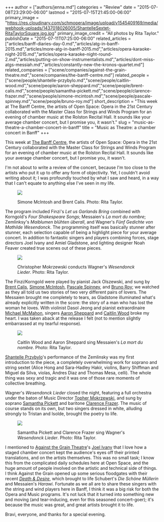 +++
author = ["authors/jenna.md"]
categories = "Review"
date = "2015-07-08T23:29:00-06:00"
lastmod = "2015-07-15T21:45:00-06:00"
primary_image = "https://res.cloudinary.com/schmopera/image/upload/v1545409169/media/webhook-uploads/1437018026005/ShantelleSextet-RitaTaylorSquare.jpg.jpg"
primary_image_credit = "All photos by Rita Taylor."
publishDate = "2015-07-11T07:25:00-06:00"
related_articles = ["articles/banff-diaries-day-0.md","articles/atg-in-banff-2015.md","articles/more-atg-in-banff-2015.md","articles/opera-karaoke-night-2015.md","articles/opera-karaoke-night-round-2.md","articles/putting-on-show-instrumentalists.md","articles/dont-miss-atgs-messiah.md","articles/constantly-new-the-kronos-quartet.md"]
related_companies = ["scene/companies/against-the-grain-theatre.md","scene/companies/the-banff-centre.md"]
related_people = ["scene/people/shantelle-przybylo.md","scene/people/caitlin-wood.md","scene/people/aaron-sheppard.md","scene/people/brent-calis.md","scene/people/samantha-pickett.md","scene/people/clarence-frazer.md","scene/people/simone-mcintosh.md","scene/people/pascale-spinney.md","scene/people/bruno-roy.md"]
short_description = "This week at The Banff Centre, the artists of Open Space: Opera in the 21st Century collaborated with the Master Class for Strings and Winds Program for an evening of chamber music at the Rolston Recital Hall. It sounds like your average chamber concert, but I promise you, it wasn&#039;t."
slug = "music-as-theatre-a-chamber-concert-in-banff"
title = "Music as Theatre: a chamber concert in Banff"
+++

This week at [The Banff Centre](/scene/companies/the-banff-centre/), the artists of Open Space: Opera in the 21st Century collaborated with the Master Class for Strings and Winds Program for an evening of chamber music at the Rolston Recital Hall. It sounds like your average chamber concert, but I promise you, it wasn't.

I'm not about to write a review of the concert, because I'm too close to the artists who put it up to offer any form of objectivity. Yet, I couldn't avoid writing about it; I was profoundly touched by what I saw and heard, in a way that I can't equate to anything else I've seen in my life.

<figure data-type="image">

![](https://res.cloudinary.com/schmopera/image/upload/v1545409169/media/webhook-uploads/1437018114972/BrentSimone-RitaTaylor.jpg.jpg)<figcaption>Simone McIntosh and Brent Calis. Photo: Rita Taylor.</figcaption>
</figure>

The program included Finzi's *Let us Garlands Bring* combined with Korngold's *Four Shakespeare Songs*; Messaien's *La mort du nombre*; Zemlinksy's *Maiblumen blühten überall*, and Wagner's *Fünf Gedichte von Mathilde Wesendonck*. The programming itself was basically stunner after stunner, each selection capable of being a highlight piece for your average concert. In addition to fantastic singers and players combining forces, stage directors Joel Ivany and Amiel Gladstone, and lighting designer Noah Feaver created true scenes out of these pieces.

<figure data-type="image">

![](https://res.cloudinary.com/schmopera/image/upload/v1545409169/media/webhook-uploads/1437018165277/TophOrch-RitaTaylor.jpg.jpg)<figcaption>Christopher Mokrzewski conducts Wagner's *Wesendonck Lieder*. Photo: Rita Taylor.</figcaption>
</figure>

The Finzi/Korngold were played by pianist Jack Olszewski, and sung by [Brent Calis](/scene/people/brent-calis/), [Simone McIntosh](/scene/people/simone-mcintosh), [Pascale Spinney](/scene/people/pascale-spinney/), and [Bruno Roy](/scene/people/bruno-roy/); we watched as they all told us two stories of two very different pairs of lovers. The Messaien brought me completely to tears, as Gladstone illuminated what's already explicitly written in the score: the story of a man who has lost the woman he loves. With violinist Dasol Jeong and pianist extraordinaire [Michael McMahon](/scene/people/michael-mcmahon/), singers [Aaron Sheppard](/scene/people/aaron-sheppard/) and [Caitlin Wood](/scene/people/caitlin-wood/) broke my heart. I was taken aback at the release I felt (not to mention slightly embarrassed at my tearful response).

<figure data-type="image">

![](https://res.cloudinary.com/schmopera/image/upload/v1545409169/media/webhook-uploads/1437018209770/CaitAaron-RitaTaylor.jpg.jpg)<figcaption>Caitlin Wood and Aaron Sheppard sing Messaien's *La mort du nombre*. Photo: Rita Taylor.</figcaption>
</figure>

[Shantelle Przybylo](/scene/people/shantelle-przybylo/)'s performance of the Zemlinsky was my first introduction to the piece, a completely overwhelming work for soprano and string sextet (Alice Hong and Sara-Hadley Hakir, violins, Barry Shiffman and Miguel da Silva, violas, Andres Diaz and Thomas Mesa, celli). The whole thing was sexy and tragic and it was one of those rare moments of collective breathing. 

Wagner's *Wesendonck Lieder* closed the night, featuring a full orchestra under the baton of Music Director [Topher Mokrzewski](/scene/people/christopher-mokrzewski), and sung by soprano [Samantha Pickett](/scene/people/samantha-pickett/) and baritone [Clarence Frazer](/scene/people/clarence-frazer/). The music of course stands on its own, but two singers dressed in white, alluding strongly to Tristan and Isolde, brought the poetry to life.

<figure data-type="image">

![](https://res.cloudinary.com/schmopera/image/upload/v1545409169/media/webhook-uploads/1437018253044/ClarenceSamUse-RitaTaylor.jpg.jpg)<figcaption>Samantha Pickett and Clarence Frazer sing Wagner's *Wesendonck Lieder*. Photo: Rita Taylor.</figcaption>
</figure>

I mentioned to [Against the Grain Theatre](/scene/companies/against-the-grain-theatre/)'s [Joel Ivany](/scene/people/joel-ivany/) that I love how a staged chamber concert kept the audience's eyes off their printed translations, and on the artists themselves. This was no small task; I know this from the complicated daily schedules here at Open Space, and the huge amount of people involved on the artistic and technical side of things. I think Against the Grain opened up some serious floodgates with their recent [*Death & Desire*](/in-review-death-desire/), which brought to life Schubert's *Die Schöne Müllerin* and Messaien's *Harawi*. Fortunate as we all are to share these singers with the string and wind players here in Banff, I think it was a big risk for both the Opera and Music programs. It's not luck that it turned into something new and moving (and tear-inducing, even for this seasoned concert-goer); it's because the music was great, and great artists brought it to life.

<figure data-type="image">


</figure>

Bravi, everyone, and thanks for a special evening.
